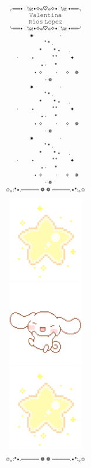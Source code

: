 

<p align="center">╭══• ೋ•✧๑♡๑✧•ೋ •══╮<br/>
  𝚅𝚊𝚕𝚎𝚗𝚝𝚒𝚗𝚊<br/>
𝚁𝚒𝚘𝚜 𝙻𝚘𝚙𝚎𝚣<br/>
╰══• ೋ•✧๑♡๑✧•ೋ •══╯<br/>
  ✷ 　 　　 　 ·<br/>
 　 ˚ * .<br/>
 　 　　 *　　 * ⋆ 　 .<br/>
 · 　　 ⋆ 　　　 ˚ ˚ 　　 ✦<br/>
 　 ⋆ · 　 *<br/>
 　　　　 ⋆ ✧　 　 · 　 ✧　✵<br/>
 　 · ✵<br/>
  ✷ 　 　　 　 ·<br/>
 　 ˚ * .<br/>
 　 　　 *　　 * ⋆ 　 .<br/>
 · 　　 ⋆ 　　　 ˚ ˚ 　　 ✦<br/>
 　 ⋆ · 　 *<br/>
 　　　　 ⋆ ✧　 　 · 　 ✧　✵<br/>
 　 · ✵<br/>
  ✷ 　 　　 　 ·<br/>
 　 ˚ * .<br/>
 　 　　 *　　 * ⋆ 　 .<br/>
 · 　　 ⋆ 　　　 ˚ ˚ 　　 ✦<br/>
 　 ⋆ · 　 *<br/>
 　　　　 ⋆ ✧　 　 · 　 ✧　✵<br/>
 　 · ✵<br/>
  ✩｡:*•.─────  ❁ ❁  ─────.•*:｡✩<br/>

  

<p align="center">
  <img width="200" height="226" src="https://github.com/ValentinaRiosLopez/valentinarioslopez/blob/main/gif1.gif" alt=animated hspace="150"/><img width="200" height="226" src="https://github.com/ValentinaRiosLopez/valentinarioslopez/blob/main/gif2.gif" alt=animated  hspace="150" margin="auto"/>
  <img width="200" height="226" src="https://github.com/ValentinaRiosLopez/valentinarioslopez/blob/main/gif1.gif" alt=animated hspace="150"/>

  

<p align="center">✩｡:*•.─────  ❁ ❁  ─────.•*:｡✩<br/>




  









